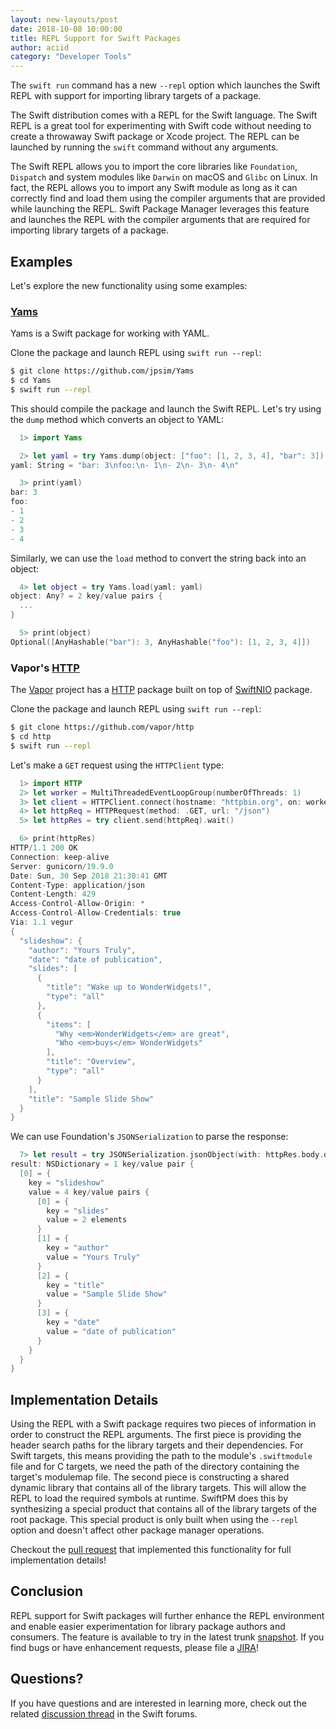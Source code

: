```yaml
---
layout: new-layouts/post
date: 2018-10-08 10:00:00
title: REPL Support for Swift Packages
author: aciid
category: "Developer Tools"
---
```


The `swift run` command has a new `--repl` option which launches the Swift REPL with support for importing library targets of a package.

The Swift distribution comes with a REPL for the Swift language. The Swift REPL is a great tool for experimenting with Swift code without needing to create a throwaway Swift package or Xcode project. The REPL can be launched by running the `swift` command without any arguments.

The Swift REPL allows you to import the core libraries like `Foundation`, `Dispatch` and system modules like `Darwin` on macOS and `Glibc` on Linux. In fact, the REPL allows you to import any Swift module as long as it can correctly find and load them using the compiler arguments that are provided while launching the REPL. Swift Package Manager leverages this feature and launches the REPL with the compiler arguments that are required for importing library targets of a package.

## Examples

Let's explore the new functionality using some examples:

### [Yams](https://github.com/jpsim/Yams)

Yams is a Swift package for working with YAML.

Clone the package and launch REPL using `swift run --repl`:

~~~sh
$ git clone https://github.com/jpsim/Yams
$ cd Yams
$ swift run --repl
~~~

This should compile the package and launch the Swift REPL. Let's try using the `dump` method which converts an object to YAML:

~~~swift
  1> import Yams

  2> let yaml = try Yams.dump(object: ["foo": [1, 2, 3, 4], "bar": 3])
yaml: String = "bar: 3\nfoo:\n- 1\n- 2\n- 3\n- 4\n"

  3> print(yaml)
bar: 3
foo:
- 1
- 2
- 3
- 4
~~~

Similarly, we can use the `load` method to convert the string back into an object:

~~~swift
  4> let object = try Yams.load(yaml: yaml)
object: Any? = 2 key/value pairs {
  ...
}

  5> print(object)
Optional([AnyHashable("bar"): 3, AnyHashable("foo"): [1, 2, 3, 4]])
~~~

### Vapor's [HTTP](https://github.com/vapor/http)

The [Vapor](http://vapor.codes) project has a [HTTP](https://github.com/vapor/http) package built on top of [SwiftNIO](https://github.com/apple/swift-nio) package.

Clone the package and launch REPL using `swift run --repl`:

~~~sh
$ git clone https://github.com/vapor/http
$ cd http
$ swift run --repl
~~~

Let's make a `GET` request using the `HTTPClient` type:

~~~swift
  1> import HTTP
  2> let worker = MultiThreadedEventLoopGroup(numberOfThreads: 1)
  3> let client = HTTPClient.connect(hostname: "httpbin.org", on: worker).wait()
  4> let httpReq = HTTPRequest(method: .GET, url: "/json")
  5> let httpRes = try client.send(httpReq).wait()

  6> print(httpRes)
HTTP/1.1 200 OK
Connection: keep-alive
Server: gunicorn/19.9.0
Date: Sun, 30 Sep 2018 21:30:41 GMT
Content-Type: application/json
Content-Length: 429
Access-Control-Allow-Origin: *
Access-Control-Allow-Credentials: true
Via: 1.1 vegur
{
  "slideshow": {
    "author": "Yours Truly",
    "date": "date of publication",
    "slides": [
      {
        "title": "Wake up to WonderWidgets!",
        "type": "all"
      },
      {
        "items": [
          "Why <em>WonderWidgets</em> are great",
          "Who <em>buys</em> WonderWidgets"
        ],
        "title": "Overview",
        "type": "all"
      }
    ],
    "title": "Sample Slide Show"
  }
}
~~~

We can use Foundation's `JSONSerialization` to parse the response:

~~~swift
  7> let result = try JSONSerialization.jsonObject(with: httpRes.body.data!) as! NSDictionary
result: NSDictionary = 1 key/value pair {
  [0] = {
    key = "slideshow"
    value = 4 key/value pairs {
      [0] = {
        key = "slides"
        value = 2 elements
      }
      [1] = {
        key = "author"
        value = "Yours Truly"
      }
      [2] = {
        key = "title"
        value = "Sample Slide Show"
      }
      [3] = {
        key = "date"
        value = "date of publication"
      }
    }
  }
}
~~~

## Implementation Details

Using the REPL with a Swift package requires two pieces of information in order to construct the REPL arguments. The first piece is providing the header search paths for the library targets and their dependencies. For Swift targets, this means providing the path to the module's `.swiftmodule` file and for C targets, we need the path of the directory containing the target's modulemap file. The second piece is constructing a shared dynamic library that contains all of the library targets. This will allow the REPL to load the required symbols at runtime. SwiftPM does this by synthesizing a special product that contains all of the library targets of the root package. This special product is only built when using the `--repl` option and doesn't affect other package manager operations.

Checkout the [pull request](https://github.com/swiftlang/swift-package-manager/pull/1793) that implemented this functionality for full implementation details!

## Conclusion

REPL support for Swift packages will further enhance the REPL environment and enable easier experimentation for library package authors and consumers. The feature is available to try in the latest trunk [snapshot](/download/#snapshots). If you find bugs or have enhancement requests, please file a [JIRA](https://github.com/swiftlang/swift-package-manager/blob/master/Documentation/Resources.md#reporting-a-good-swiftpm-bug)!

## Questions?

If you have questions and are interested in learning more, check out the related [discussion thread](https://forums.swift.org/t/swift-org-blog-repl-support-for-swift-packages/16792) in the Swift forums.
